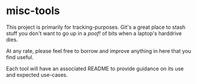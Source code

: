 # misc-tools

This project is primarily for tracking-purposes. Git's a great place to stash stuff you don't want to go up in a *poof!* of bits when a laptop's harddrive dies.

At any rate, please feel free to borrow and improve anything in here that you find useful.

Each tool will have an associated README to provide guidance on its use and expected use-cases.
